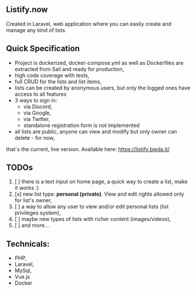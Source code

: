 ## Listify.now

Created in Laravel, web application where you can easily create and manage any kind of lists.

## Quick Specification
- Project is dockerized, docker-compose.yml as well as Dockerfiles are extracted from Sail and ready for production,
- high code coverage with tests,
- full CRUD for the lists and list items,
- lists can be created by anonymous users, but only the logged ones have access to all features
- 3 ways to sign in:
  - via Discord,
  - via Google,
  - via Twitter,
  - standalone registration form is not implemented
- all lists are public, anyone can view and modify but only owner can delete - for now,

that`s the current, live version. Available here: https://listify.bieda.it/

## TODOs
1. [ ] there is a text input on home page, a quick way to create a list, make it works :)
2. [x] new list type: <strong>personal (private)</strong>. View and edit rights allowed only for list's owner,
3. [ ] a way to allow any user to view and/or edit personal lists (list privileges system),
4. [ ] maybe new types of lists with richer content (images/videos),
5. [ ] and more...


## Technicals:
- PHP,
- Laravel,
- MySql,
- Vue.js
- Docker
